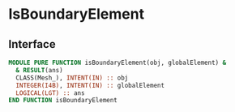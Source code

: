 # IsBoundaryElement

## Interface

```fortran
MODULE PURE FUNCTION isBoundaryElement(obj, globalElement) &
  & RESULT(ans)
  CLASS(Mesh_), INTENT(IN) :: obj
  INTEGER(I4B), INTENT(IN) :: globalElement
  LOGICAL(LGT) :: ans
END FUNCTION isBoundaryElement
```

